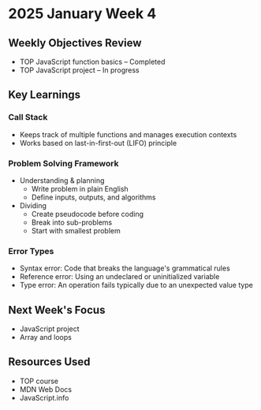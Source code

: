 # 2025 January Week 4

## Weekly Objectives Review
- TOP JavaScript function basics – Completed
- TOP JavaScript project – In progress

## Key Learnings
### Call Stack
- Keeps track of multiple functions and manages execution contexts
- Works based on last-in-first-out (LIFO) principle

### Problem Solving Framework
- Understanding & planning
  - Write problem in plain English
  - Define inputs, outputs, and algorithms
- Dividing
  - Create pseudocode before coding
  - Break into sub-problems
  - Start with smallest problem

### Error Types
- Syntax error: Code that breaks the language's grammatical rules
- Reference error: Using an undeclared or uninitialized variable
- Type error: An operation fails typically due to an unexpected value type

## Next Week's Focus
- JavaScript project
- Array and loops

## Resources Used
- TOP course
- MDN Web Docs
- JavaScript.info